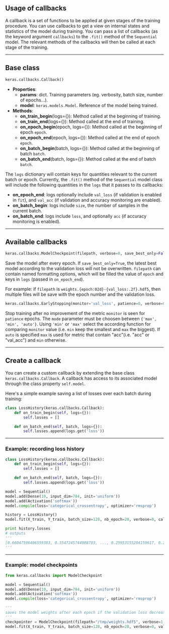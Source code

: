 ## Usage of callbacks

A callback is a set of functions to be applied at given stages of the training procedure. You can use callbacks to get a view on internal states and statistics of the model during training. You can pass a list of callbacks (as the keyword argument `callbacks`) to the `.fit()` method of the `Sequential` model. The relevant methods of the callbacks will then be called at each stage of the training. 

---

## Base class

```python
keras.callbacks.Callback()
```
- __Properties__:
    - __params__: dict. Training parameters (eg. verbosity, batch size, number of epochs...).
    - __model__: `keras.models.Model`. Reference of the model being trained.
- __Methods__:
    - __on_train_begin__(logs={}): Method called at the beginning of training.
    - __on_train_end__(logs={}): Method called at the end of training.
    - __on_epoch_begin__(epoch, logs={}): Method called at the beginning of epoch `epoch`.
    - __on_epoch_end__(epoch, logs={}): Method called at the end of epoch `epoch`.
    - __on_batch_begin__(batch, logs={}): Method called at the beginning of batch `batch`.
    - __on_batch_end__(batch, logs={}): Method called at the end of batch `batch`.

The `logs` dictionary will contain keys for quantities relevant to the current batch or epoch. Currently, the `.fit()` method of the `Sequential` model class will include the following quantities in the `logs` that it passes to its callbacks:
- __on_epoch_end__: logs optionally include `val_loss` (if validation is enabled in `fit`), and `val_acc` (if validation and accuracy monitoring are enabled).
- __on_batch_begin__: logs include `size`, the number of samples in the current batch.
- __on_batch_end__: logs include `loss`, and optionally `acc` (if accuracy monitoring is enabled).

---

## Available callbacks

```python
keras.callbacks.ModelCheckpoint(filepath, verbose=0, save_best_only=False)
```

Save the model after every epoch. If `save_best_only=True`, the latest best model according to the validation loss will not be overwritten.
`filepath` can contain named formatting options, which will be filled the value of `epoch` and keys in `logs` (passed in `on_epoch_end`).

For example: if `filepath` is `weights.{epoch:02d}-{val_loss:.2f}.hdf5`, then multiple files will be save with the epoch number and the validation loss.


```python
keras.callbacks.EarlyStopping(monitor='val_loss', patience=0, verbose=0, mode='auto')
```

Stop training after no improvement of the metric `monitor` is seen for `patience` epochs. 
The `mode` parameter must be choosen between `{'max', 'min', 'auto'}`. Using `'min'` or `'max'` select the according function for comparing `monitor` value (i.e. `min` keep the smallest and `max` the biggest). If `auto` is specified `max` is used for metric that contain "acc"(i.e. "acc" or "val_acc")  and `min` otherwise.

---


## Create a callback

You can create a custom callback by extending the base class `keras.callbacks.Callback`. A callback has access to its associated model through the class property `self.model`.

Here's a simple example saving a list of losses over each batch during training:
```python
class LossHistory(keras.callbacks.Callback):
    def on_train_begin(self, logs={}):
        self.losses = []

    def on_batch_end(self, batch, logs={}):
        self.losses.append(logs.get('loss'))
```

---

### Example: recording loss history

```python
class LossHistory(keras.callbacks.Callback):
    def on_train_begin(self, logs={}):
        self.losses = []

    def on_batch_end(self, batch, logs={}):
        self.losses.append(logs.get('loss'))

model = Sequential()
model.add(Dense(10, input_dim=784, init='uniform'))
model.add(Activation('softmax'))
model.compile(loss='categorical_crossentropy', optimizer='rmsprop')

history = LossHistory()
model.fit(X_train, Y_train, batch_size=128, nb_epoch=20, verbose=0, callbacks=[history])

print history.losses
# outputs
'''
[0.66047596406559383, 0.3547245744908703, ..., 0.25953155204159617, 0.25901699725311789]
'''
```

---

### Example: model checkpoints

```python
from keras.callbacks import ModelCheckpoint

model = Sequential()
model.add(Dense(10, input_dim=784, init='uniform'))
model.add(Activation('softmax'))
model.compile(loss='categorical_crossentropy', optimizer='rmsprop')

'''
saves the model weights after each epoch if the validation loss decreased
'''
checkpointer = ModelCheckpoint(filepath="/tmp/weights.hdf5", verbose=1, save_best_only=True)
model.fit(X_train, Y_train, batch_size=128, nb_epoch=20, verbose=0, validation_data=(X_test, Y_test), callbacks=[checkpointer])

```

